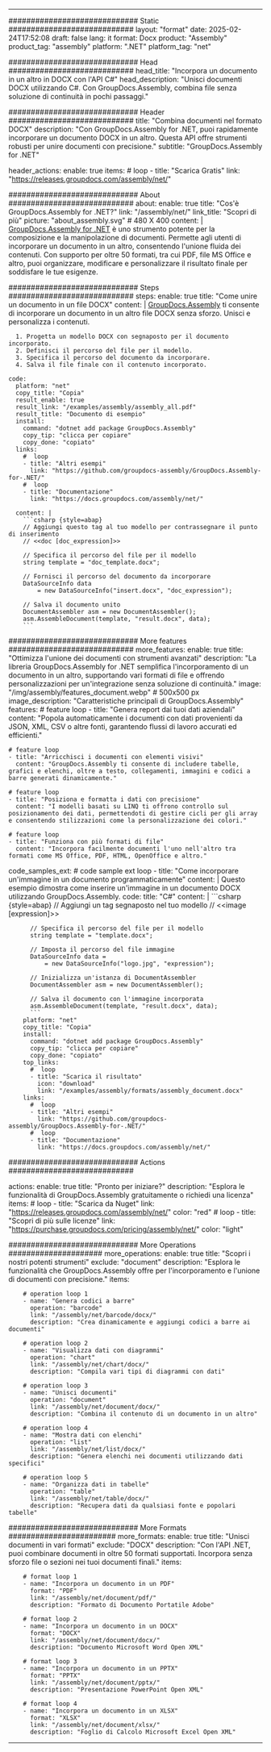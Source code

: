 



---
############################# Static ############################
layout: "format"
date:  2025-02-24T17:52:08
draft: false
lang: it
format: Docx
product: "Assembly"
product_tag: "assembly"
platform: ".NET"
platform_tag: "net"

############################# Head ############################
head_title: "Incorpora un documento in un altro in DOCX con l'API C#"
head_description: "Unisci documenti DOCX utilizzando C#. Con GroupDocs.Assembly, combina file senza soluzione di continuità in pochi passaggi."

############################# Header ############################
title: "Combina documenti nel formato DOCX" 
description: "Con GroupDocs.Assembly for .NET, puoi rapidamente incorporare un documento DOCX in un altro. Questa API offre strumenti robusti per unire documenti con precisione."
subtitle: "GroupDocs.Assembly for .NET" 

header_actions:
  enable: true
  items:
    #  loop
    - title: "Scarica Gratis"
      link: "https://releases.groupdocs.com/assembly/net/"
      
############################# About ############################
about:
    enable: true
    title: "Cos'è GroupDocs.Assembly for .NET?"
    link: "/assembly/net/"
    link_title: "Scopri di più"
    picture: "about_assembly.svg" # 480 X 400
    content: |
       [GroupDocs.Assembly for .NET](/assembly/net/) è uno strumento potente per la composizione e la manipolazione di documenti. Permette agli utenti di incorporare un documento in un altro, consentendo l'unione fluida dei contenuti. Con supporto per oltre 50 formati, tra cui PDF, file MS Office e altro, puoi organizzare, modificare e personalizzare il risultato finale per soddisfare le tue esigenze.

############################# Steps ############################
steps:
    enable: true
    title: "Come unire un documento in un file DOCX"
    content: |
      [GroupDocs.Assembly](/assembly/net/) ti consente di incorporare un documento in un altro file DOCX senza sforzo. Unisci e personalizza i contenuti.
      
      1. Progetta un modello DOCX con segnaposto per il documento incorporato.
      2. Definisci il percorso del file per il modello.
      3. Specifica il percorso del documento da incorporare.
      4. Salva il file finale con il contenuto incorporato.
   
    code:
      platform: "net"
      copy_title: "Copia"
      result_enable: true
      result_link: "/examples/assembly/assembly_all.pdf"
      result_title: "Documento di esempio"
      install:
        command: "dotnet add package GroupDocs.Assembly"
        copy_tip: "clicca per copiare"
        copy_done: "copiato"
      links:
        #  loop
        - title: "Altri esempi"
          link: "https://github.com/groupdocs-assembly/GroupDocs.Assembly-for-.NET/"
        #  loop
        - title: "Documentazione"
          link: "https://docs.groupdocs.com/assembly/net/"
          
      content: |
        ```csharp {style=abap}
        // Aggiungi questo tag al tuo modello per contrassegnare il punto di inserimento
        // <<doc [doc_expression]>>

        // Specifica il percorso del file per il modello
        string template = "doc_template.docx";

        // Fornisci il percorso del documento da incorporare
        DataSourceInfo data 
            = new DataSourceInfo("insert.docx", "doc_expression");

        // Salva il documento unito
        DocumentAssembler asm = new DocumentAssembler();
        asm.AssembleDocument(template, "result.docx", data);
        ```            

############################# More features ############################
more_features:
  enable: true
  title: "Ottimizza l'unione dei documenti con strumenti avanzati"
  description: "La libreria GroupDocs.Assembly for .NET semplifica l'incorporamento di un documento in un altro, supportando vari formati di file e offrendo personalizzazioni per un'integrazione senza soluzione di continuità."
  image: "/img/assembly/features_document.webp" # 500x500 px
  image_description: "Caratteristiche principali di GroupDocs.Assembly"
  features:
    # feature loop
    - title: "Genera report dai tuoi dati aziendali"
      content: "Popola automaticamente i documenti con dati provenienti da JSON, XML, CSV o altre fonti, garantendo flussi di lavoro accurati ed efficienti."

    # feature loop
    - title: "Arricchisci i documenti con elementi visivi"
      content: "GroupDocs.Assembly ti consente di includere tabelle, grafici e elenchi, oltre a testo, collegamenti, immagini e codici a barre generati dinamicamente."

    # feature loop
    - title: "Posiziona e formatta i dati con precisione"
      content: "I modelli basati su LINQ ti offrono controllo sul posizionamento dei dati, permettendoti di gestire cicli per gli array e consentendo stilizzazioni come la personalizzazione dei colori."

    # feature loop
    - title: "Funziona con più formati di file"
      content: "Incorpora facilmente documenti l'uno nell'altro tra formati come MS Office, PDF, HTML, OpenOffice e altro."
      
  code_samples_ext:
    # code sample ext loop
    - title: "Come incorporare un'immagine in un documento programmaticamente"
      content: |
        Questo esempio dimostra come inserire un'immagine in un documento DOCX utilizzando GroupDocs.Assembly.
      code:
        title: "C#"
        content: |
          ```csharp {style=abap}
          // Aggiungi un tag segnaposto nel tuo modello
          // <<image [expression]>>

          // Specifica il percorso del file per il modello
          string template = "template.docx";

          // Imposta il percorso del file immagine
          DataSourceInfo data =
              = new DataSourceInfo("logo.jpg", "expression");

          // Inizializza un'istanza di DocumentAssembler
          DocumentAssembler asm = new DocumentAssembler();

          // Salva il documento con l'immagine incorporata
          asm.AssembleDocument(template, "result.docx", data);
          ```
        platform: "net"
        copy_title: "Copia"
        install:
          command: "dotnet add package GroupDocs.Assembly"
          copy_tip: "clicca per copiare"
          copy_done: "copiato"
        top_links:
          #  loop
          - title: "Scarica il risultato"
            icon: "download"
            link: "/examples/assembly/formats/assembly_document.docx"
        links:
          #  loop
          - title: "Altri esempi"
            link: "https://github.com/groupdocs-assembly/GroupDocs.Assembly-for-.NET/"
          #  loop
          - title: "Documentazione"
            link: "https://docs.groupdocs.com/assembly/net/"
            

            


############################# Actions ############################

actions:
  enable: true
  title: "Pronto per iniziare?"
  description: "Esplora le funzionalità di GroupDocs.Assembly gratuitamente o richiedi una licenza"
  items:
    #  loop
    - title: "Scarica da Nuget"
      link: "https://releases.groupdocs.com/assembly/net/"
      color: "red"
        #  loop
    - title: "Scopri di più sulle licenze"
      link: "https://purchase.groupdocs.com/pricing/assembly/net/"
      color: "light"


############################# More Operations #####################
more_operations:
    enable: true
    title: "Scopri i nostri potenti strumenti"
    exclude: "document"
    description: "Esplora le funzionalità che GroupDocs.Assembly offre per l'incorporamento e l'unione di documenti con precisione."
    items: 
          
        # operation loop 1
        - name: "Genera codici a barre"
          operation: "barcode"
          link: "/assembly/net/barcode/docx/"
          description: "Crea dinamicamente e aggiungi codici a barre ai documenti"

        # operation loop 2
        - name: "Visualizza dati con diagrammi"
          operation: "chart"
          link: "/assembly/net/chart/docx/"
          description: "Compila vari tipi di diagrammi con dati"

        # operation loop 3
        - name: "Unisci documenti"
          operation: "document"
          link: "/assembly/net/document/docx/"
          description: "Combina il contenuto di un documento in un altro"

        # operation loop 4
        - name: "Mostra dati con elenchi"
          operation: "list"
          link: "/assembly/net/list/docx/"
          description: "Genera elenchi nei documenti utilizzando dati specifici"

        # operation loop 5
        - name: "Organizza dati in tabelle"
          operation: "table"
          link: "/assembly/net/table/docx/"
          description: "Recupera dati da qualsiasi fonte e popolari tabelle"
         
          
############################# More Formats ########################
more_formats:
    enable: true
    title: "Unisci documenti in vari formati"
    exclude: "DOCX"
    description: "Con l'API .NET, puoi combinare documenti in oltre 50 formati supportati. Incorpora senza sforzo file o sezioni nei tuoi documenti finali."
    items: 
          
        # format loop 1
        - name: "Incorpora un documento in un PDF"
          format: "PDF"
          link: "/assembly/net/document/pdf/"
          description: "Formato di Documento Portatile Adobe"
          
        # format loop 2
        - name: "Incorpora un documento in un DOCX"
          format: "DOCX"
          link: "/assembly/net/document/docx/"
          description: "Documento Microsoft Word Open XML"
          
        # format loop 3
        - name: "Incorpora un documento in un PPTX"
          format: "PPTX"
          link: "/assembly/net/document/pptx/"
          description: "Presentazione PowerPoint Open XML"
          
        # format loop 4
        - name: "Incorpora un documento in un XLSX"
          format: "XLSX"
          link: "/assembly/net/document/xlsx/"
          description: "Foglio di Calcolo Microsoft Excel Open XML"


          

---